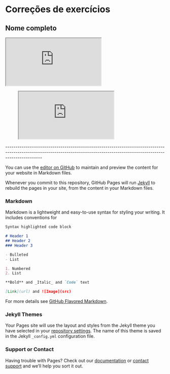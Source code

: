 # Correções de exercícios

## Nome completo

<iframe src="https://try.dot.net/&amp;fromGist=bc3f56db451231fbd0bfea553b609c26">
</iframe>

<!-- blank line -->
<figure class="code">
  <iframe src="https://try.dot.net/&amp;fromGist=bc3f56db451231fbd0bfea553b609c26"> </iframe>
</figure>
<!-- blank line -->
------------------------------------------------------------------------------------------------------------------------------------------------------------------------------

You can use the [editor on GitHub](https://github.com/exercicios-aulas-programacao-c-sharp/exercicios-aulas-programacao-c-sharp.github.io/edit/main/README.md) to maintain and preview the content for your website in Markdown files.

Whenever you commit to this repository, GitHub Pages will run [Jekyll](https://jekyllrb.com/) to rebuild the pages in your site, from the content in your Markdown files.

### Markdown

Markdown is a lightweight and easy-to-use syntax for styling your writing. It includes conventions for

```markdown
Syntax highlighted code block

# Header 1
## Header 2
### Header 3

- Bulleted
- List

1. Numbered
2. List

**Bold** and _Italic_ and `Code` text

[Link](url) and ![Image](src)
```

For more details see [GitHub Flavored Markdown](https://guides.github.com/features/mastering-markdown/).

### Jekyll Themes

Your Pages site will use the layout and styles from the Jekyll theme you have selected in your [repository settings](https://github.com/exercicios-aulas-programacao-c-sharp/exercicios-aulas-programacao-c-sharp.github.io/settings). The name of this theme is saved in the Jekyll `_config.yml` configuration file.

### Support or Contact

Having trouble with Pages? Check out our [documentation](https://docs.github.com/categories/github-pages-basics/) or [contact support](https://support.github.com/contact) and we’ll help you sort it out.
